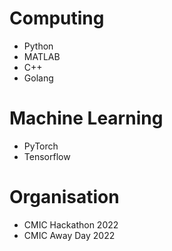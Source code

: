 Computing
====
* Python
* MATLAB
* C++
* Golang

Machine Learning
====
* PyTorch
* Tensorflow

Organisation
====
* CMIC Hackathon 2022
* CMIC Away Day 2022

